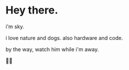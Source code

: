 # Hey there.

i'm sky.

i love nature and dogs. also hardware and code.

by the way, watch him while i'm away.

🐕‍🦺
